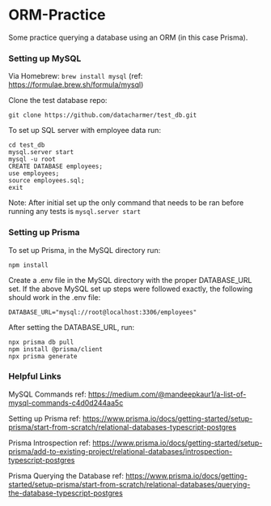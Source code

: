 # ORM-Practice
Some practice querying a database using an ORM (in this case Prisma).

### Setting up MySQL

Via Homebrew: `brew install mysql` (ref: https://formulae.brew.sh/formula/mysql)

Clone the test database repo:
```
git clone https://github.com/datacharmer/test_db.git
```

To set up SQL server with employee data run:
```
cd test_db
mysql.server start
mysql -u root
CREATE DATABASE employees;
use employees;
source employees.sql;
exit
```
Note: After initial set up the only command that needs to be ran before running any tests is `mysql.server start`

### Setting up Prisma

To set up Prisma, in the MySQL directory run:
```
npm install
```

Create a .env file in the MySQL directory with the proper DATABASE_URL set. If the above MySQL set up steps were followed exactly, the following should work in the .env file:
```
DATABASE_URL="mysql://root@localhost:3306/employees"
```

After setting the DATABASE_URL, run:
```
npx prisma db pull
npm install @prisma/client
npx prisma generate
```

### Helpful Links

MySQL Commands ref: https://medium.com/@mandeepkaur1/a-list-of-mysql-commands-c4d0d244aa5c

Setting up Prisma ref: https://www.prisma.io/docs/getting-started/setup-prisma/start-from-scratch/relational-databases-typescript-postgres

Prisma Introspection ref: https://www.prisma.io/docs/getting-started/setup-prisma/add-to-existing-project/relational-databases/introspection-typescript-postgres

Prisma Querying the Database ref: https://www.prisma.io/docs/getting-started/setup-prisma/start-from-scratch/relational-databases/querying-the-database-typescript-postgres
